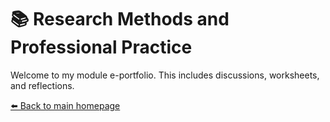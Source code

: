 # 📚 Research Methods and Professional Practice

Welcome to my module e-portfolio. This includes discussions, worksheets, and reflections.

[⬅️ Back to main homepage](../index.md)
